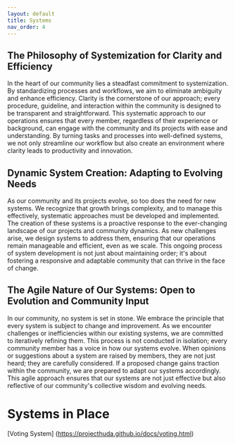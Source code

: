 ```yaml
---
layout: default
title: Systems
nav_order: 4
---
```


## The Philosophy of Systemization for Clarity and Efficiency

In the heart of our community lies a steadfast commitment to systemization. By standardizing processes and workflows, we aim to eliminate ambiguity and enhance efficiency. Clarity is the cornerstone of our approach; every procedure, guideline, and interaction within the community is designed to be transparent and straightforward. This systematic approach to our operations ensures that every member, regardless of their experience or background, can engage with the community and its projects with ease and understanding. By turning tasks and processes into well-defined systems, we not only streamline our workflow but also create an environment where clarity leads to productivity and innovation.

## Dynamic System Creation: Adapting to Evolving Needs

As our community and its projects evolve, so too does the need for new systems. We recognize that growth brings complexity, and to manage this effectively, systematic approaches must be developed and implemented. The creation of these systems is a proactive response to the ever-changing landscape of our projects and community dynamics. As new challenges arise, we design systems to address them, ensuring that our operations remain manageable and efficient, even as we scale. This ongoing process of system development is not just about maintaining order; it's about fostering a responsive and adaptable community that can thrive in the face of change.

## The Agile Nature of Our Systems: Open to Evolution and Community Input

In our community, no system is set in stone. We embrace the principle that every system is subject to change and improvement. As we encounter challenges or inefficiencies within our existing systems, we are committed to iteratively refining them. This process is not conducted in isolation; every community member has a voice in how our systems evolve. When opinions or suggestions about a system are raised by members, they are not just heard; they are carefully considered. If a proposed change gains traction within the community, we are prepared to adapt our systems accordingly. This agile approach ensures that our systems are not just effective but also reflective of our community's collective wisdom and evolving needs.

# Systems in Place

[Voting System] (https://projecthuda.github.io/docs/voting.html)